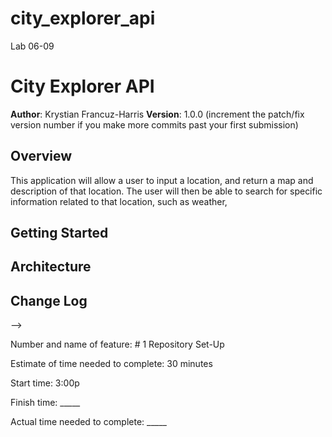 # city_explorer_api
Lab 06-09

# City Explorer API

**Author**: Krystian Francuz-Harris
**Version**: 1.0.0 (increment the patch/fix version number if you make more commits past your first submission)

## Overview
This application will allow a user to input a location, and return a map and description of that location. The user will then be able to search for specific information related to that location, such as weather, 
<!-- Will add search features as they are implemented in each lab -->

## Getting Started
<!-- What are the steps that a user must take in order to build this app on their own machine and get it running? -->

## Architecture
<!-- Provide a detailed description of the application design. What technologies (languages, libraries, etc) you're using, and any other relevant design information. -->

## Change Log
<!-- Use this area to document the iterative changes made to your application as each feature is successfully implemented. Use time stamps. Here's an examples:

01-01-2001 4:59pm - Application now has a fully-functional express server, with a GET route for the location resource.

## Credits and Collaborations
<!-- Give credit (and a link) to other people or resources that helped you build this application. -->
-->

Number and name of feature: # 1 Repository Set-Up

Estimate of time needed to complete: 30 minutes

Start time: 3:00p

Finish time: _____

Actual time needed to complete: _____